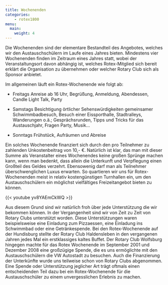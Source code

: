 ```yaml
---
title: Wochenenden
categories:
    - rotex1800
menu:
  main:
    weight: 4
---
```

Die Wochenenden sind der elementare Bestandteil des Angebotes, welches wir den
Austauschschülern im Laufe eines Jahres bieten. Mindestens vier Wochenenden
finden im Zeitraum eines Jahres statt, wobei der Veranstaltungsort davon
abhängig ist, welches Rotex-Mitglied sich bereit erklärt die Organisation zu
übernehmen oder welcher Rotary Club sich als Sponsor anbietet.

Im allgemeinen läuft ein Rotex-Wochenende wie folgt ab:

* Freitags Anreise ab 16 Uhr, Begrüßung, Anmeldung, Abendessen, Candle Light
  Talk, Party

* Samstags Besichtigung örtlicher Sehenswürdigkeiten gemeinsamer
  Schwimmbadbesuch, Besuch einer Eissporthalle, Stadtralleys, Wanderungen o.ä.;
  Gesprächsrunden, Tipps und Tricks für das Austauschjahr, Fragen Party,
  Musik...

* Sonntags Frühstück, Aufräumen und Abreise

Ein solches Wochenende finanziert sich durch den pro Teilnehmer zu zahlenden
Unkostenbeitrag von 10,- €. Natürlich ist klar, das man mit dieser Summe als
Veranstalter eines Wochenendes keine großen Sprünge machen kann, wenn man
bedenkt, dass allein die Unterkunft und Verpflegung einen Großteil des Geldes
verzehrt. Ebensowenig darf man als Teilnehmer überschwenglichen Luxus erwarten.
So quartieren wir uns für Rotex-Wochenenden meist in relativ kostengünstigen
Turnhallen ein, um den Austauschschülern ein möglichst vielfältiges
Freizeitangebot bieten zu können.

{{<  youtube yv8YAEmCkWQ >}}


Aus diesem Grund sind wir natürlich froh über jede Unterstützung die wir
bekommen können. In der Vergangenheit sind wir von Zeit zu Zeit von Rotary Clubs
unterstützt worden. Diese Unterstützungen waren beispielsweise eine Einladung
zum Pizzaessen, eine Einladung ins Schwimmbad oder eine Getränkespende. Bei den
Rotex-Wochenende auf der Hundisburg stellte der Rotary Club Haldensleben in den
vergangenen Jahren jedes Mal ein erstklassiges kaltes Buffet. Der Rotary Club
Wolfsburg hingegen machte für das Rotex Wochenende im September 2001 und
Dezember 2008 eine großzügige Spende, die es uns ermöglichte mit den
Austauschschülern die VW Autostadt zu besuchen. Auch die Finanzierung der
Unterkünfte wurde uns teilweise schon von Rotary Clubs abgenommen. Eine Spende
oder Unterstützung jeglicher Art trägt oftmals einen entscheidenden Teil dazu
bei ein Rotex-Wochenende für die Austauschschüler zu einem unvergesslichen
Erlebnis zu machen.